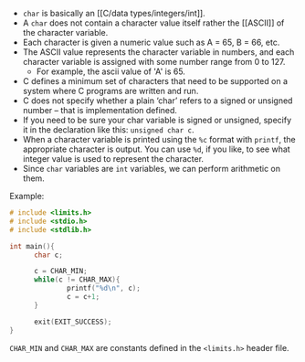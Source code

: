 - `char` is basically an [[C/data types/integers/int]].
- A `char` does not contain a character value itself rather the [[ASCII]] of the character variable.
- Each character is given a numeric value such as A = 65, B = 66, etc.
- The ASCII value represents the character variable in numbers, and each character variable is assigned with some number range from 0 to 127.
	- For example, the ascii value of 'A' is 65.
- C defines a minimum set of characters that need to be supported on a system where C programs are written and run.
- C does not specify whether a plain ‘char’ refers to a signed or unsigned number – that is implementation defined.
- If you need to be sure your char variable is signed or unsigned, specify it in the declaration like this: `unsigned char c`.
- When a character variable is printed using the `%c` format with `printf`, the appropriate character is output. You can use `%d`, if you like, to see what integer value is used to represent the character.
- Since `char` variables are `int` variables, we can perform arithmetic on them.

Example:

```C
# include <limits.h>
# include <stdio.h>
# include <stdlib.h>

int main(){
      char c;

      c = CHAR_MIN;
      while(c != CHAR_MAX){
              printf("%d\n", c);
              c = c+1;
      }

      exit(EXIT_SUCCESS);
}
```

`CHAR_MIN` and `CHAR_MAX` are constants defined in the `<limits.h>` header file.